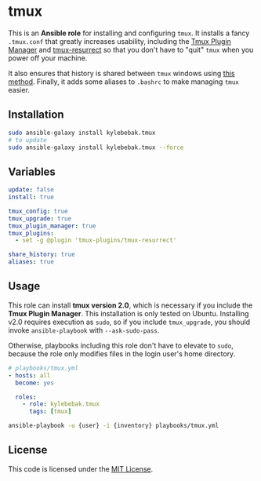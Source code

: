 # tmux

This is an __Ansible role__ for installing and configuring `tmux`. It installs a fancy `.tmux.conf` that greatly increases usability, including the [Tmux Plugin Manager](https://github.com/tmux-plugins/tpm) and [tmux-resurrect](https://github.com/tmux-plugins/tmux-resurrect) so that you don't have to "quit" `tmux` when you power off your machine.

It also ensures that history is shared between `tmux` windows using [this method](http://unix.stackexchange.com/questions/1288/preserve-bash-history-in-multiple-terminal-windows). Finally, it adds some aliases to `.bashrc` to make managing `tmux` easier. 

## Installation

~~~sh
sudo ansible-galaxy install kylebebak.tmux
# to update
sudo ansible-galaxy install kylebebak.tmux --force
~~~

## Variables

~~~yaml
update: false
install: true

tmux_config: true
tmux_upgrade: true
tmux_plugin_manager: true
tmux_plugins:
  - set -g @plugin 'tmux-plugins/tmux-resurrect'

share_history: true
aliases: true
~~~

## Usage
This role can install __tmux version 2.0__, which is necessary if you include the __Tmux Plugin Manager__. This installation is only tested on Ubuntu. Installing v2.0 requires execution as `sudo`, so if you include `tmux_upgrade`, you should invoke `ansible-playbook` with `--ask-sudo-pass`.

Otherwise, playbooks including this role don't have to elevate to `sudo`, because the role only modifies files in the login user's home directory.

~~~yaml
# playbooks/tmux.yml
- hosts: all
  become: yes

  roles:
    - role: kylebebak.tmux
      tags: [tmux]
~~~

~~~sh
ansible-playbook -u {user} -i {inventory} playbooks/tmux.yml
~~~

## License
This code is licensed under the [MIT License](https://opensource.org/licenses/MIT).
